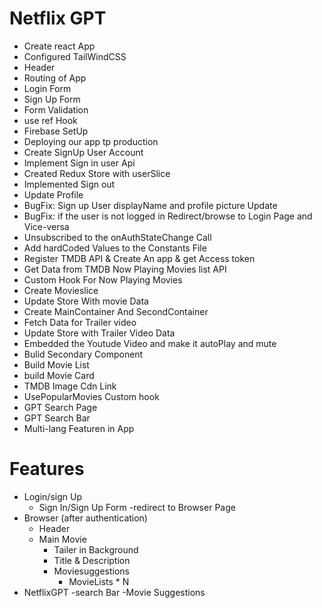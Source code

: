 # Netflix GPT

- Create react App
- Configured TailWindCSS
- Header
- Routing of App
- Login Form
- Sign Up Form
- Form Validation
- use ref Hook
- Firebase SetUp
- Deploying  our app tp production
- Create SignUp User Account  
- Implement Sign in user Api
- Created Redux Store with userSlice  
- Implemented Sign out
- Update Profile
- BugFix: Sign up User displayName and profile picture Update
- BugFix: if the user is not logged in Redirect/browse to Login Page and Vice-versa
- Unsubscribed  to the onAuthStateChange Call
- Add hardCoded Values to the  Constants File
- Register TMDB API & Create An app & get Access token
- Get Data from TMDB Now Playing Movies list API
- Custom Hook For Now Playing Movies
- Create Movieslice
- Update Store With movie Data
- Create MainContainer And SecondContainer
- Fetch Data for Trailer video
- Update Store with Trailer Video Data
- Embedded the Youtude Video and make it autoPlay and mute
- Bulid Secondary Component
- Build Movie List
- build Movie Card
- TMDB Image Cdn Link 
- UsePopularMovies Custom hook
- GPT Search Page
- GPT Search Bar
- Multi-lang Featuren in App



# Features
- Login/sign Up
    - Sign In/Sign Up Form
    -redirect to Browser Page
- Browser (after authentication)
    - Header
    - Main Movie
        - Tailer in Background
        - Title & Description
        - Moviesuggestions
            - MovieLists * N   
- NetflixGPT
    -search Bar
    -Movie Suggestions